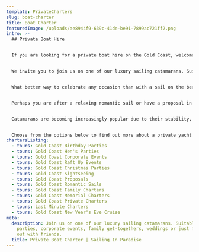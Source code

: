 ```yaml
---
template: PrivateCharters
slug: boat-charter
title: Boat Charter
featuredImage: /uploads/ae8944f9-639c-41de-be91-7899ac721ff2.png
intro: >-
  ## Private Boat Hire


  If you are looking for a private boat hire on the Gold Coast, welcome, we are glad you found us!  


  We invite you to join us on one of our luxury sailing catamarans. Suitable for any occasion including hen’s parties, birthday parties, corporate events, family get-togethers, weddings or just for a day out with friends.


  What better way to celebrate any occasion than with a sail on the beautiful Gold Coast Broadwater?


  Perhaps you are after a relaxing romantic sail or have a proposal in mind? Or maybe you want to remember a loved one with a special on-water memorial. We have the right boat and the perfect crew for any occasion.


  Catamarans are becoming increasingly popular due to their stability, wide deck spaces and smooth cruising, making them perfect for social occasions.   A **sailing** **catamaran** is the epitome of style and guaranteed to offer some great photo opportunities captured by our on-board crew. There is nothing quite as relaxing as hoisting the sails, switching off the motors and gliding along the smooth clear waters while lazing on the trampolines under a sunny blue sky.


  Choose from the options below to find out more about a private yacht charter for your group and discover the reasons why we have 5* ratings on all review platforms.
chartersListing:
  - tours: Gold Coast Birthday Parties
  - tours: Gold Coast Hen's Parties
  - tours: Gold Coast Corporate Events
  - tours: Gold Coast Raft Up Events
  - tours: Gold Coast Christmas Parties
  - tours: Gold Coast Sightseeing
  - tours: Gold Coast Proposals
  - tours: Gold Coast Romantic Sails
  - tours: Gold Coast Family Charters
  - tours: Gold Coast Memorial Charters
  - tours: Gold Coast Private Charters
  - tours: Last Minute Charters
  - tours: Gold Coast New Year's Eve Cruise
meta:
  description: Join us on one of our luxury sailing catamarans. Suitable for
    parties, corporate events, family get-togethers, weddings or just for a day
    out with friends.
  title: Private Boat Charter | Sailing In Paradise
---
```

